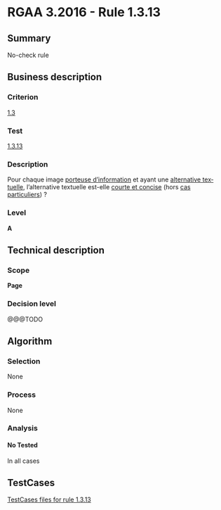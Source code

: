# RGAA 3.2016 - Rule 1.3.13

## Summary
No-check rule


## Business description

### Criterion
[1.3](http://references.modernisation.gouv.fr/rgaa-accessibilite/2016/criteres.html#crit-1-3)

### Test
[1.3.13](http://references.modernisation.gouv.fr/rgaa-accessibilite/2016/criteres.html#test-1-3-13)

### Description
<div lang="fr">Pour chaque image <a href="http://references.modernisation.gouv.fr/rgaa-accessibilite/2016/glossaire.html#image-porteuse-dinformation">porteuse d&#x2019;information</a> et ayant une <a href="http://references.modernisation.gouv.fr/rgaa-accessibilite/2016/glossaire.html#alternative-textuelle-image">alternative textuelle</a>, l&#x2019;alternative textuelle est-elle <a href="http://references.modernisation.gouv.fr/rgaa-accessibilite/2016/glossaire.html#alternative-courte-et-concise">courte et concise</a> (hors <a href="http://references.modernisation.gouv.fr/rgaa-accessibilite/cas-particuliers.html#cp-1-3" title="Cas particuliers pour le crit&#xE8;re 1.3">cas particuliers</a>)&nbsp;?</div>

### Level
**A**


## Technical description

### Scope
**Page**

### Decision level
@@@TODO


## Algorithm

### Selection
None

### Process
None

### Analysis

#### No Tested
In all cases


##  TestCases

[TestCases files for rule 1.3.13](https://github.com/Asqatasun/Asqatasun/tree/develop/rules/rules-rgaa3.2016/src/test/resources/testcases/rgaa32016/Rgaa32016Rule010313/)


